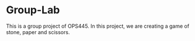 # Group-Lab
This is a group project of OPS445.
In this project, we are creating a game of stone, paper and scissors.
